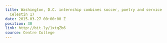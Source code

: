 ```yaml
---
title: Washington, D.C. internship combines soccer, poetry and service for Fabien
  Celestin 17
date: 2015-03-27 00:00:00 Z
position: 30
link: http://bit.ly/1xtqZb6
source: Centre College
---
```


